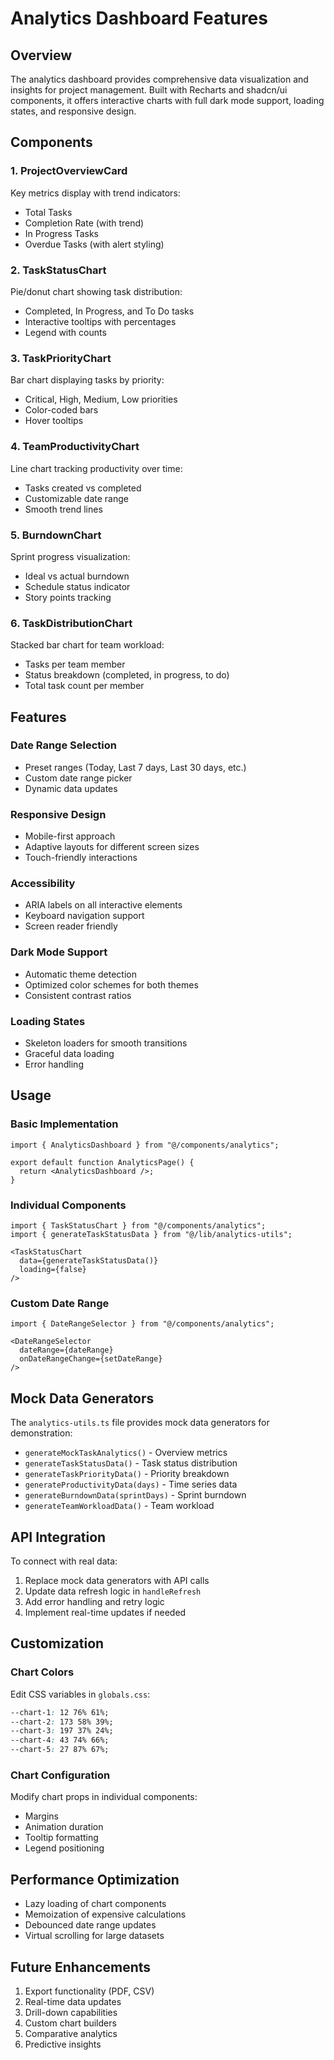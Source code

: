 # Analytics Dashboard Features

## Overview

The analytics dashboard provides comprehensive data visualization and insights for project management. Built with Recharts and shadcn/ui components, it offers interactive charts with full dark mode support, loading states, and responsive design.

## Components

### 1. ProjectOverviewCard
Key metrics display with trend indicators:
- Total Tasks
- Completion Rate (with trend)
- In Progress Tasks
- Overdue Tasks (with alert styling)

### 2. TaskStatusChart
Pie/donut chart showing task distribution:
- Completed, In Progress, and To Do tasks
- Interactive tooltips with percentages
- Legend with counts

### 3. TaskPriorityChart
Bar chart displaying tasks by priority:
- Critical, High, Medium, Low priorities
- Color-coded bars
- Hover tooltips

### 4. TeamProductivityChart
Line chart tracking productivity over time:
- Tasks created vs completed
- Customizable date range
- Smooth trend lines

### 5. BurndownChart
Sprint progress visualization:
- Ideal vs actual burndown
- Schedule status indicator
- Story points tracking

### 6. TaskDistributionChart
Stacked bar chart for team workload:
- Tasks per team member
- Status breakdown (completed, in progress, to do)
- Total task count per member

## Features

### Date Range Selection
- Preset ranges (Today, Last 7 days, Last 30 days, etc.)
- Custom date range picker
- Dynamic data updates

### Responsive Design
- Mobile-first approach
- Adaptive layouts for different screen sizes
- Touch-friendly interactions

### Accessibility
- ARIA labels on all interactive elements
- Keyboard navigation support
- Screen reader friendly

### Dark Mode Support
- Automatic theme detection
- Optimized color schemes for both themes
- Consistent contrast ratios

### Loading States
- Skeleton loaders for smooth transitions
- Graceful data loading
- Error handling

## Usage

### Basic Implementation

```tsx
import { AnalyticsDashboard } from "@/components/analytics";

export default function AnalyticsPage() {
  return <AnalyticsDashboard />;
}
```

### Individual Components

```tsx
import { TaskStatusChart } from "@/components/analytics";
import { generateTaskStatusData } from "@/lib/analytics-utils";

<TaskStatusChart 
  data={generateTaskStatusData()} 
  loading={false} 
/>
```

### Custom Date Range

```tsx
import { DateRangeSelector } from "@/components/analytics";

<DateRangeSelector
  dateRange={dateRange}
  onDateRangeChange={setDateRange}
/>
```

## Mock Data Generators

The `analytics-utils.ts` file provides mock data generators for demonstration:

- `generateMockTaskAnalytics()` - Overview metrics
- `generateTaskStatusData()` - Task status distribution
- `generateTaskPriorityData()` - Priority breakdown
- `generateProductivityData(days)` - Time series data
- `generateBurndownData(sprintDays)` - Sprint burndown
- `generateTeamWorkloadData()` - Team workload

## API Integration

To connect with real data:

1. Replace mock data generators with API calls
2. Update data refresh logic in `handleRefresh`
3. Add error handling and retry logic
4. Implement real-time updates if needed

## Customization

### Chart Colors

Edit CSS variables in `globals.css`:

```css
--chart-1: 12 76% 61%;
--chart-2: 173 58% 39%;
--chart-3: 197 37% 24%;
--chart-4: 43 74% 66%;
--chart-5: 27 87% 67%;
```

### Chart Configuration

Modify chart props in individual components:
- Margins
- Animation duration
- Tooltip formatting
- Legend positioning

## Performance Optimization

- Lazy loading of chart components
- Memoization of expensive calculations
- Debounced date range updates
- Virtual scrolling for large datasets

## Future Enhancements

1. Export functionality (PDF, CSV)
2. Real-time data updates
3. Drill-down capabilities
4. Custom chart builders
5. Comparative analytics
6. Predictive insights
